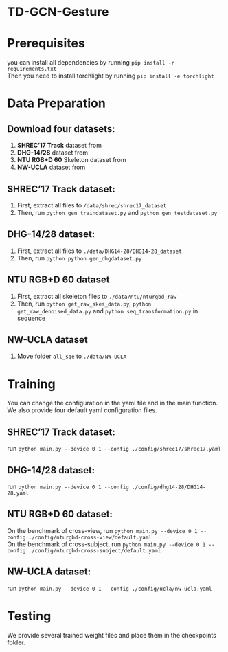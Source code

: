 # TD-GCN-Gesture
# Prerequisites
you can install all dependencies by running ```pip install -r requirements.txt```  <br />
Then you need to install torchlight by running ```pip install -e torchlight```  <br />

# Data Preparation
## Download four datasets:
1. **SHREC’17 Track** dataset from <br />
2. **DHG-14/28** dataset from <br />
3. **NTU RGB+D 60** Skeleton dataset from <br />
4. **NW-UCLA** dataset from <br />

## SHREC’17 Track dataset:
1. First, extract all files to ```/data/shrec/shrec17_dataset``` <br />
2. Then, run ```python gen_traindataset.py``` and ```python gen_testdataset.py``` <br />

## DHG-14/28 dataset:
1. First, extract all files to ```./data/DHG14-28/DHG14-28_dataset``` <br />
2. Then, run ```python python gen_dhgdataset.py```

## NTU RGB+D 60 dataset
1. First, extract all skeleton files to ```./data/ntu/nturgbd_raw``` <br />
2. Then, run ```python get_raw_skes_data.py```, ```python get_raw_denoised_data.py``` and ```python seq_transformation.py``` in sequence <br />

## NW-UCLA dataset
1. Move folder ```all_sqe``` to ```./data/NW-UCLA```

# Training
You can change the configuration in the yaml file and in the main function. We also provide four default yaml configuration files. <br />
## SHREC’17 Track dataset:
run ```python main.py --device 0 1 --config ./config/shrec17/shrec17.yaml``` <br />
## DHG-14/28 dataset:
run ```python main.py --device 0 1 --config ./config/dhg14-28/DHG14-28.yaml``` <br />
## NTU RGB+D 60 dataset:
On the benchmark of cross-view, run ```python main.py --device 0 1 --config ./config/nturgbd-cross-view/default.yaml``` <br />
On the benchmark of cross-subject, run ```python main.py --device 0 1 --config ./config/nturgbd-cross-subject/default.yaml``` <br />
## NW-UCLA dataset:
run ```python main.py --device 0 1 --config ./config/ucla/nw-ucla.yaml``` <br />

# Testing
We provide several trained weight files and place them in the checkpoints folder.

